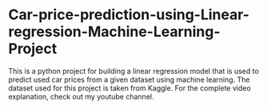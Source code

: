 # Car-price-prediction-using-Linear-regression-Machine-Learning-Project
This is a python project for building a linear regression model that is used to predict used car prices from a given dataset using machine learning. The dataset used for this project is taken from Kaggle. For the complete video explanation, check out my youtube channel.
